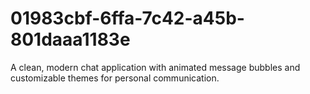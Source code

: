 # 01983cbf-6ffa-7c42-a45b-801daaa1183e
A clean, modern chat application with animated message bubbles and customizable themes for personal communication.
